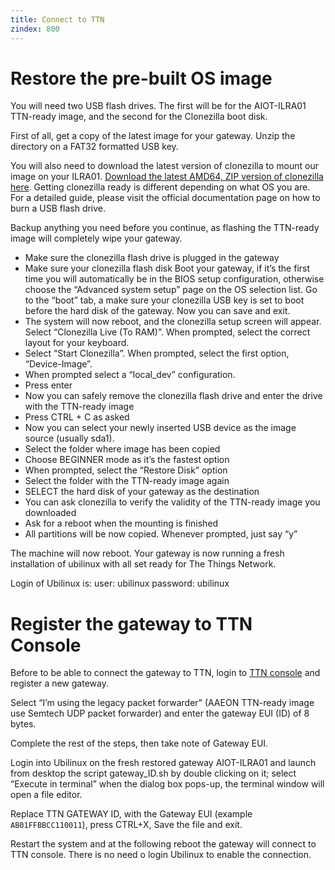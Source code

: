 ```yaml
---
title: Connect to TTN
zindex: 800
---
```



# Restore the pre-built OS image

You will need two USB flash drives. The first will be for the AIOT-ILRA01 TTN-ready image, and the second for the Clonezilla boot disk.

First of all, get a copy of the latest image for your gateway. Unzip the directory on a FAT32 formatted USB key.

You will also need to download the latest version of clonezilla to mount our image on your ILRA01. [Download the latest AMD64, ZIP version of clonezilla here](http://clonezilla.org/downloads/download.php?branch=stable). Getting clonezilla ready is different depending on what OS you are. For a detailed guide, please visit the official documentation page on how to burn a USB flash drive.

Backup anything you need before you continue, as flashing the TTN-ready image will completely wipe your gateway.

* Make sure the clonezilla flash drive is plugged in the gateway
* Make sure your clonezilla flash disk Boot your gateway, if it’s the first time you will automatically be in the BIOS setup configuration, otherwise choose the “Advanced system setup” page on the OS selection list. Go to the “boot” tab, a make sure your clonezilla USB key is set to boot before the hard disk of the gateway. Now you can save and exit.
* The system will now reboot, and the clonezilla setup screen will appear. Select “Clonezilla Live (To RAM)”. When prompted, select the correct layout for your keyboard.
* Select “Start Clonezilla”. When prompted, select the first option, “Device-Image”.
* When prompted select a “local_dev” configuration.
* Press enter
* Now you can safely remove the clonezilla flash drive and enter the drive with the TTN-ready image
* Press CTRL + C as asked
* Now you can select your newly inserted USB device as the image source (usually sda1).
* Select the folder where image has been copied
* Choose BEGINNER mode as it’s the fastest option
* When prompted, select the “Restore Disk” option
* Select the folder with the TTN-ready image again
* SELECT the hard disk of your gateway as the destination
* You can ask clonezilla to verify the validity of the TTN-ready image you downloaded
* Ask for a reboot when the mounting is finished
* All partitions will be now copied. Whenever prompted, just say “y”

The machine will now reboot. Your gateway is now running a fresh installation of ubilinux with all set ready for The Things Network.

Login of Ubilinux is:   user: ubilinux password: ubilinux


# Register the gateway to TTN Console

Before to be able to connect the gateway to TTN, login to [TTN console](https://console.thethingsnetwork.org/) and register a new gateway.

Select “I’m using the legacy packet forwarder” (AAEON TTN-ready image use Semtech UDP packet forwarder) and enter the gateway EUI (ID) of 8 bytes.

Complete the rest of the steps, then take note of Gateway EUI.

Login into Ubilinux on the fresh restored gateway AIOT-ILRA01 and launch from desktop the script gateway_ID.sh by double clicking on it; select “Execute in terminal” when the dialog box pops-up, the terminal window will open a file editor.

Replace TTN GATEWAY ID, with the Gateway EUI (example `AB01FFBBCC110011`), press CTRL+X, Save the file and exit.

Restart the system and at the following reboot the gateway will connect to TTN console.
There is no need o login Ubilinux to enable the connection.

